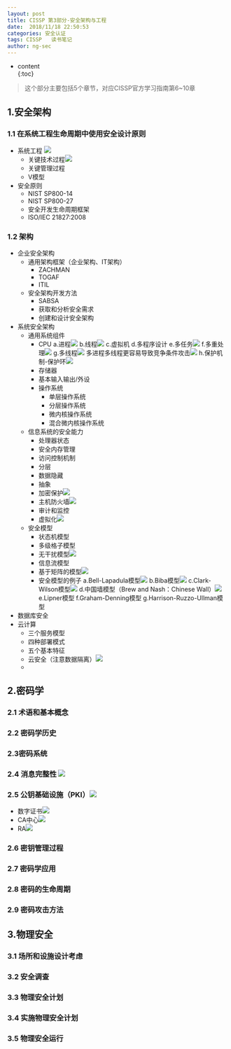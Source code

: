 ```yaml
---
layout: post  
title: CISSP 第3部分-安全架构与工程
date:  2018/11/18 22:50:53
categories: 安全认证 
tags: CISSP   读书笔记
author: ng-sec  
---
```


* content  
{:toc}

> 这个部分主要包括5个章节，对应CISSP官方学习指南第6~10章

## 1.安全架构
### 1.1 在系统工程生命周期中使用安全设计原则
- 系统工程 ![](http://800wifi.com/ng-sec/flag.png) 
	- 关键技术过程![](http://800wifi.com/ng-sec/flag.png) 
	- 关键管理过程
	- V模型
- 安全原则
	- NIST SP800-14
	- NIST SP800-27
	- 安全开发生命周期框架
	- ISO/IEC 21827:2008

<!-- more -->
### 1.2 架构
- 企业安全架构
	- 通用架构框架（企业架构、IT架构）
		- ZACHMAN
		- TOGAF
		- ITIL
	- 安全架构开发方法
		- SABSA
		- 获取和分析安全需求
		- 创建和设计安全架构 
- 系统安全架构
	- 通用系统组件
		- CPU
		a.进程![](http://800wifi.com/ng-sec/flag.png) 
		b.线程![](http://800wifi.com/ng-sec/flag.png) 
		c.虚拟机
		d.多程序设计
		e.多任务![](http://800wifi.com/ng-sec/flag.png) 
		f.多重处理![](http://800wifi.com/ng-sec/flag.png) 
		g.多线程![](http://800wifi.com/ng-sec/flag.png) 
			多进程多线程更容易导致竞争条件攻击![](http://800wifi.com/ng-sec/flag.png) 
		h.保护机制-保护环![](http://800wifi.com/ng-sec/flag.png) 
		- 存储器
		- 基本输入输出/外设
		- 操作系统
			- 单层操作系统
			- 分层操作系统
			- 微内核操作系统
			- 混合微内核操作系统
	- 信息系统的安全能力
		- 处理器状态
		- 安全内存管理
		- 访问控制机制
		- 分层
		- 数据隐藏
		- 抽象
		- 加密保护![](http://800wifi.com/ng-sec/flag.png) 
		- 主机防火墙![](http://800wifi.com/ng-sec/flag.png) 
		- 审计和监控
		- 虚拟化![](http://800wifi.com/ng-sec/flag.png) 
	- 安全模型
		- 状态机模型
		- 多级格子模型
		- 无干扰模型![](http://800wifi.com/ng-sec/flag.png) 
		- 信息流模型
		- 基于矩阵的模型![](http://800wifi.com/ng-sec/flag.png) 
		- 安全模型的例子 
		a.Bell-Lapadula模型![](http://800wifi.com/ng-sec/flag.png) 
		b.Biba模型![](http://800wifi.com/ng-sec/flag.png) 
		c.Clark-Wilson模型![](http://800wifi.com/ng-sec/flag.png) 
		d.中国墙模型（Brew and Nash：Chinese Wall）![](http://800wifi.com/ng-sec/flag.png) 
		e.Lipner模型
		f.Graham-Denning模型
		g.Harrison-Ruzzo-Ullman模型
- 数据库安全
- 云计算
	- 三个服务模型
	- 四种部署模式
	- 五个基本特征
	- 云安全（注意数据隔离）![](http://800wifi.com/ng-sec/flag.png) 
	- 		
## 2.密码学
### 2.1 术语和基本概念

### 2.2 密码学历史

### 2.3密码系统
### 2.4 消息完整性 ![](http://800wifi.com/ng-sec/flag.png) 
### 2.5 公钥基础设施（PKI）![](http://800wifi.com/ng-sec/flag.png) 
- 数字证书![](http://800wifi.com/ng-sec/flag.png) 
- CA中心![](http://800wifi.com/ng-sec/flag.png) 
- RA![](http://800wifi.com/ng-sec/flag.png) 

### 2.6 密钥管理过程

### 2.7 密码学应用

### 2.8 密码的生命周期

### 2.9 密码攻击方法
## 3.物理安全

### 3.1 场所和设施设计考虑

### 3.2 安全调查
### 3.3 物理安全计划

### 3.4 实施物理安全计划

### 3.5 物理安全运行